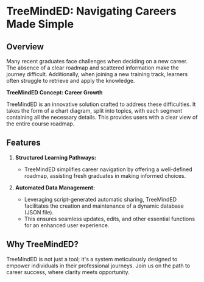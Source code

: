 # TreeMindED: Navigating Careers Made Simple

## Overview

Many recent graduates face challenges when deciding on a new career. The absence of a clear roadmap and scattered information make the journey difficult. Additionally, when joining a new training track, learners often struggle to retrieve and apply the knowledge.

**TreeMindED Concept: Career Growth**

TreeMindED is an innovative solution crafted to address these difficulties. It takes the form of a chart diagram, split into topics, with each segment containing all the necessary details. This provides users with a clear view of the entire course roadmap.

## Features

1. **Structured Learning Pathways:**
   - TreeMindED simplifies career navigation by offering a well-defined roadmap, assisting fresh graduates in making informed choices.

2. **Automated Data Management:**
   - Leveraging script-generated automatic sharing, TreeMindED facilitates the creation and maintenance of a dynamic database (JSON file).
   - This ensures seamless updates, edits, and other essential functions for an enhanced user experience.

## Why TreeMindED?

TreeMindED is not just a tool; it's a system meticulously designed to empower individuals in their professional journeys. Join us on the path to career success, where clarity meets opportunity.

